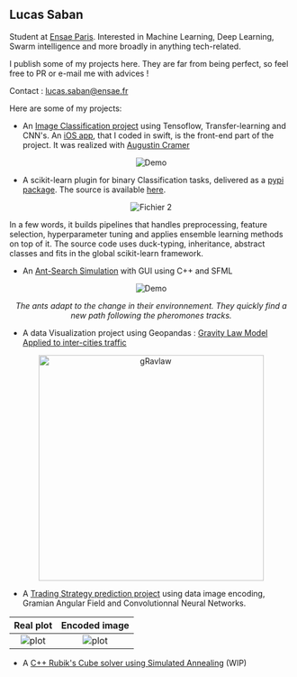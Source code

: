 ## Lucas Saban

Student at [Ensae Paris](https://www.ensae.fr/en/). Interested in Machine Learning, Deep Learning, Swarm intelligence and more broadly in anything tech-related.

I publish some of my projects here. They are far from being perfect, so feel free to PR or e-mail me with advices ! 

Contact : lucas.saban@ensae.fr

Here are some of my projects:

* An [Image Classification project](https://github.com/iSab01/megazord-backend) using Tensoflow, Transfer-learning and CNN's. An [iOS app](https://github.com/iSab01/megazord_frontend), that I coded in swift, is the front-end part of the project. It was realized with [Augustin Cramer](https://github.com/AugustinCramer)

<div align="center"> 

![Demo](https://github.com/g0bel1n/megazord-backend/blob/main/ressources/demo_megazord.gif)
  
</div>

* A scikit-learn plugin for binary Classification tasks, delivered as a [pypi package](https://pypi.org/project/TinyAutoML/). The source is available [here](https://github.com/g0bel1n/TinyAutoML). 
 
 <div align="center"> 
  
  ![Fichier 2](https://user-images.githubusercontent.com/73651505/163119112-50911fbc-32f7-4da0-8bb2-79efc4e4019f.jpg)
  
 </div>

In a few words, it builds pipelines that handles preprocessing, feature selection, hyperparameter tuning and applies ensemble learning methods on top of it. The source code uses duck-typing, inheritance, abstract classes and fits in the global scikit-learn framework.

* An [Ant-Search Simulation](https://github.com/g0bel1n/Avengers_AntGame) with GUI using C++ and SFML

<div align=center>
  
![Demo](https://github.com/g0bel1n/Avengers_AntGame/blob/master/ressources/ant_gif.gif)
  
 *The ants adapt to the change in their environnement. They quickly find a new path following the pheromones tracks.*
  
</div>

* A data Visualization project using Geopandas : [Gravity Law Model Applied to inter-cities traffic](https://github.com/iSab01/gravlaw-model)

<div align=center>
<img src="https://github.com/iSab01/gravlaw-model/blob/master/ressources/GravLawModel_France.png" alt="gRavlaw" width="400"/>
</div>

* A [Trading Strategy prediction project](https://github.com/iSab01/deep-FinGAF) using data image encoding, Gramian Angular Field and Convolutionnal Neural Networks.

Real plot             |  Encoded image
:-------------------------:|:-------------------------:
![plot](https://github.com/iSab01/deep-FinGAF/blob/master/ressources/SwedishLeaf_example_plot_14.png)|![plot](https://github.com/iSab01/deep-FinGAF/blob/master/ressources/SwedishLeaf_example_encoded_14.png) 
  
* A [C++ Rubik's Cube solver using Simulated Annealing](https://github.com/g0bel1n/cKube) (WIP)

<!---(* A [ML applied to trading strategy project](https://github.com/iSab01/ML_Trading_project), realized for as an academic project with Héléna Perrier 

*Slide 5*       | *Slide 8*
 :-------------------------:|:-------------------------:
 ![plot](https://github.com/iSab01/ML_Trading_project/blob/recherches/ressources/Capture%20d%E2%80%99e%CC%81cran%202021-07-12%20a%CC%80%2010.13.23.png)|![plot](https://github.com/iSab01/ML_Trading_project/blob/recherches/ressources/Capture%20d%E2%80%99e%CC%81cran%202021-07-12%20a%CC%80%2010.13.36.png)
)
-->
